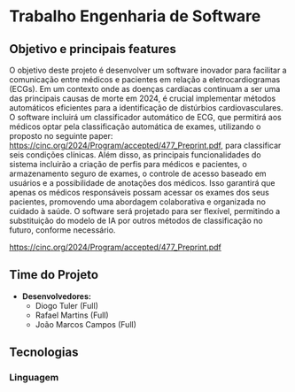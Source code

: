 # Trabalho Engenharia de Software

## Objetivo e principais features
O objetivo deste projeto é desenvolver um software inovador para facilitar a comunicação entre médicos e pacientes em relação a eletrocardiogramas (ECGs). Em um contexto onde as doenças cardíacas continuam a ser uma das principais causas de morte em 2024, é crucial implementar métodos automáticos eficientes para a identificação de distúrbios cardiovasculares. O software incluirá um classificador automático de ECG, que permitirá aos médicos optar pela classificação automática de exames, utilizando o proposto no seguinte paper: https://cinc.org/2024/Program/accepted/477_Preprint.pdf, para classificar seis condições clínicas. Além disso, as principais funcionalidades do sistema incluirão a criação de perfis para médicos e pacientes, o armazenamento seguro de exames, o controle de acesso baseado em usuários e a possibilidade de anotações dos médicos. Isso garantirá que apenas os médicos responsáveis possam acessar os exames dos seus pacientes, promovendo uma abordagem colaborativa e organizada no cuidado à saúde. O software será projetado para ser flexível, permitindo a substituição do modelo de IA por outros métodos de classificação no futuro, conforme necessário.

https://cinc.org/2024/Program/accepted/477_Preprint.pdf

## Time do Projeto
- **Desenvolvedores:** 
  - Diogo Tuler (Full)
  - Rafael Martins (Full)
  - João Marcos Campos (Full)

## Tecnologias
### Linguagem

